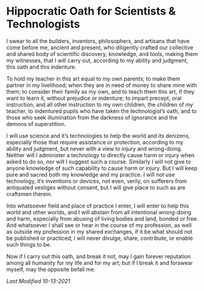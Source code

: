 # Hippocratic Oath for Scientists & Technologists

I swear to all the builders, inventors, philosophers, and artisans that have come before me, ancient and present, who diligently crafted our collective 
and shared body of scientific discovery, knowledge, and tools, making them my witnesses, that I will carry out, according to my ability and judgment, 
this oath and this indenture.

To hold my teacher in this art equal to my own parents; to make them partner in my livelihood; when they are in need of money to share mine with them; 
to consider their family as my own, and to teach them this art, if they want to learn it, without prejudice or indenture; to impart precept, oral instruction, 
and all other instruction to my own children, the children of my teacher, to indentured pupils who have taken the technologist’s oath, and to those who 
seek illumination from the darkness of ignorance and the demons of superstition.

I will use science and it’s technologies to help the world and its denizens, especially those that require assistance or protection, according to my ability
and judgment, but never with a view to injury and wrong-doing. Neither will I administer a technology to directly cause harm or injury when asked to do so, 
nor will I suggest such a course. Similarly I will not give to anyone knowledge of such capability to cause harm or injury. But I will keep pure and sacred 
both my knowledge and my practice. I will not use technology, it’s inventions or devices, not even, verily, on sufferers from antiquated vestiges without 
consent, but I will give place to such as are craftsmen therein.

Into whatsoever field and place of practice I enter, I will enter to help this world and other worlds, and I will abstain from all intentional wrong-doing 
and harm, especially from abusing of living bodies and land, bonded or free. And whatsoever I shall see or hear in the course of my profession, as well as 
outside my profession in my shared exchanges, if it be what should not be published or practiced, I will never divulge, share, contribute, or enable such 
things to be.

Now if I carry out this oath, and break it not, may I gain forever reputation among all humanity for my life and for my art; but if I break it and 
forswear myself, may the opposite befall me.

_Last Modified 10-13-2021_
